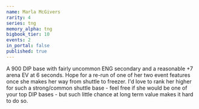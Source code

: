 ```yaml
---
name: Marla McGivers
rarity: 4
series: tng
memory_alpha: tng
bigbook_tier: 10
events: 2
in_portal: false
published: true
---
```


A 900 DIP base with fairly uncommon ENG secondary and a reasonable +7 arena EV at 6 seconds. Hope for a re-run of one of her two event features once she makes her way from shuttle to freezer. I'd love to rank her higher for such a strong/common shuttle base - feel free if she would be one of your top DIP bases - but such little chance at long term value makes it hard to do so.
